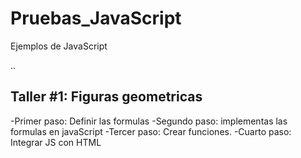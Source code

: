 # Pruebas_JavaScript
Ejemplos de JavaScript

..
## Taller #1: Figuras geometricas

-Primer paso: Definir las formulas
-Segundo paso: implementas las formulas en javaScript
-Tercer paso: Crear funciones.
-Cuarto paso: Integrar JS con HTML
